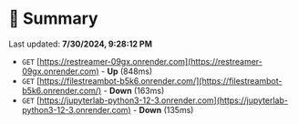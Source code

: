 # 📖 Summary
Last updated: **7/30/2024, 9:28:12 PM**

- `GET` [https://restreamer-09gx.onrender.com](https://restreamer-09gx.onrender.com) - **Up** (848ms)
- `GET` [https://filestreambot-b5k6.onrender.com/](https://filestreambot-b5k6.onrender.com/) - **Down** (163ms)
- `GET` [https://jupyterlab-python3-12-3.onrender.com](https://jupyterlab-python3-12-3.onrender.com) - **Down** (135ms)
